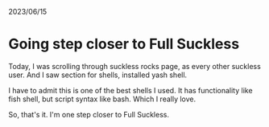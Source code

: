 2023/06/15
# Going step closer to Full Suckless
Today, I was scrolling through suckless rocks page, as every other suckless user. And I saw section for shells, installed yash shell.

I have to admit this is one of the best shells I used. It has functionality like fish shell, but script syntax like bash. Which I really love.

So, that's it. I'm one step closer to Full Suckless.

